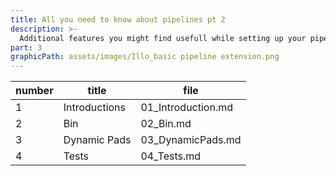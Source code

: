 ```yaml
---
title: All you need to know about pipelines pt 2
description: >-
  Additional features you might find usefull while setting up your pipelines
part: 3
graphicPath: assets/images/Illo_basic pipeline extension.png
---
```


| number | title         | file               |
| ------ | ------------- | ------------------ |
| 1      | Introductions | 01_Introduction.md |
| 2      | Bin           | 02_Bin.md          |
| 3      | Dynamic Pads  | 03_DynamicPads.md  |
| 4      | Tests         | 04_Tests.md        |
